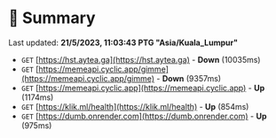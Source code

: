 # 📖 Summary
Last updated: **21/5/2023, 11:03:43 PTG "Asia/Kuala_Lumpur"**

- `GET` [https://hst.aytea.ga](https://hst.aytea.ga) - **Down** (10035ms)
- `GET` [https://memeapi.cyclic.app/gimme](https://memeapi.cyclic.app/gimme) - **Down** (9357ms)
- `GET` [https://memeapi.cyclic.app](https://memeapi.cyclic.app) - **Up** (1174ms)
- `GET` [https://klik.ml/health](https://klik.ml/health) - **Up** (854ms)
- `GET` [https://dumb.onrender.com](https://dumb.onrender.com) - **Up** (975ms)
